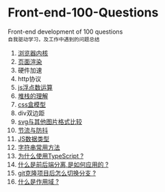 # Front-end-100-Questions
Front-end development of 100 questions   
`自我驱动学习，及工作中遇到的问题总结`    

1. [浏览器内核](https://github.com/Mrzhangqc/Front-end-100-Questions/issues/1)   
2. [页面渲染](https://github.com/Mrzhangqc/Front-end-100-Questions/issues/2)   
3. 硬件加速   
4. http协议   
5. [js浮点数运算](https://github.com/Mrzhangqc/Front-end-100-Questions/issues/13)
6. [堆栈的理解](https://github.com/Mrzhangqc/Front-end-100-Questions/issues/14)   
7. [css盒模型](https://github.com/Mrzhangqc/Front-end-100-Questions/issues/20)  
8. div双边距   
9. [svg与其他图片格式比较](https://github.com/Mrzhangqc/Front-end-100-Questions/issues/15)  
10. [节流与防抖](https://github.com/Mrzhangqc/Front-end-100-Questions/issues/16)  
11. [JS数据类型](https://github.com/Mrzhangqc/Front-end-100-Questions/issues/17)  
12. [字符串常用方法](https://github.com/Mrzhangqc/Front-end-100-Questions/issues/18) 
13. [为什么使用TypeScript ?](https://github.com/Mrzhangqc/Front-end-100-Questions/issues/19) 
14. [什么是前后端分离,是如何应用的 ?](https://github.com/Mrzhangqc/Front-end-100-Questions/issues/23) 
15. [git克隆项目后怎么切换分支 ?](https://github.com/Mrzhangqc/Front-end-100-Questions/issues/21) 
16. [什么是作用域 ?](https://github.com/Mrzhangqc/Front-end-100-Questions/issues/22) 
